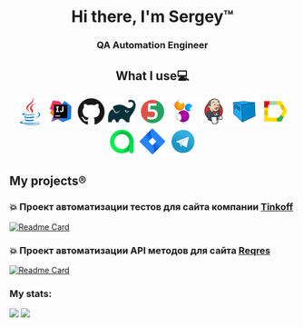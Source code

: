 <h1 align="center"> Hi there, I'm Sergey™️ </h1>
<h3 align="center"> QA Automation Engineer </h3>

<h2 align="center">  What I use💻</h2>
<p align="center">
<a href="https://www.java.com/"><img src="images/logo/Java.svg" width="50" height="50"/></a>
<a href="https://www.jetbrains.com/idea/"><img src="images/logo/Intelij_IDEA.svg" width="50" height="50"/></a>
<a href="https://www.github.com/"><img src="images/logo/Github.svg" width="50" height="50"/></a>
<a href="https://www.gradle.org/"><img src="images/logo/Gradle.svg" width="50" height="50"/></a>
<a href="https://www.junit.org/junit5/"><img src="images/logo/JUnit5.svg" width="50" height="50"/></a>
<a href="https://www.selenide.org/"><img src="images/logo/Selenide.svg" width="50" height="50"/></a>
<a href="https://www.jenkins.io/"><img src="images/logo/Jenkins.svg" width="50" height="50"/></a>
<a href="https://www.aerokube.com/selenoid/"><img src="images/logo/Selenoid.svg" width="50" height="50"/></a>
<a href="https://github.com/allure-framework/allure2"><img src="images/logo/Allure.svg" width="50" height="50"/></a>
<a href="https://www.qameta.io/"><img src="images/logo/AllureTestOps.svg" width="50" height="50"/></a>
<a href="https://www.atlassian.com/software/jira"><img src="images/logo/Jira.svg" width="50" height="50"/></a>
<a href="https://www.telegram.org/"><img src="images/logo/Telegram.svg" width="50" height="50"/></a>
</p>

## My projects®️

### 💥 Проект автоматизации тестов для сайта компании [Tinkoff](https://www.tinkoff.ru/)

[![Readme Card](https://github-readme-stats.vercel.app/api/pin/?username=Dramasha&repo=graduation_project)](https://github.com/Dramasha/graduation_project)

### 💥 Проект автоматизации API методов для сайта [Reqres](reqres.in/)

[![Readme Card](https://github-readme-stats.vercel.app/api/pin/?username=Dramasha&repo=Rest-API-RestAssured)](https://github.com/Dramasha/Rest-API-RestAssured.git)

### My stats:

![](https://github-profile-summary-cards.vercel.app/api/cards/profile-details?username=Dramasha&theme=solarized_dark)
![](https://github-profile-summary-cards.vercel.app/api/cards/stats?username=Dramasha&theme=solarized_dark)
